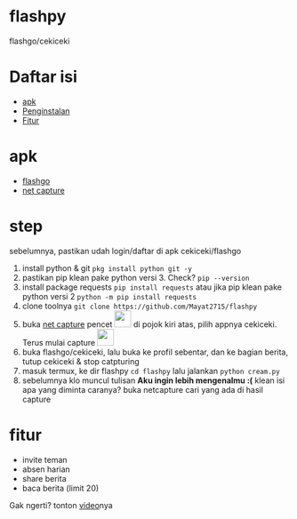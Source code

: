 # flashpy
flashgo/cekiceki

# Daftar isi
- [apk](#apk)
- [Penginstalan](#step)
- [Fitur](#fitur)

# apk
- [flashgo](https://semawur.com/1kZnN)
- [net capture](https://play.google.com/store/apps/details?id=com.minhui.networkcapture)

# step
sebelumnya, pastikan udah login/daftar di apk cekiceki/flashgo

1. install python & git `pkg install python git -y`
2. pastikan pip klean pake python versi 3. Check? `pip --version`
3. install package requests `pip install requests` atau jika pip klean pake python versi 2 `python -m pip install requests`
4. clone toolnya `git clone https://github.com/Mayat2715/flashpy`
5. buka [net capture](https://play.google.com/store/apps/details?id=com.minhui.networkcapture) pencet <img src=https://i.ibb.co/9n2363f/20191115-081142.jpg width=30px height=30px> di pojok kiri atas, pilih appnya cekiceki. Terus mulai capture <img src=https://i.ibb.co/2YgSz4X/20191115-081913.jpg width=30px height=30px>
6. buka flashgo/cekiceki, lalu buka ke profil sebentar, dan ke bagian berita, tutup cekiceki & stop catpturing
7. masuk termux, ke dir flashpy `cd flashpy` lalu jalankan `python cream.py`
8. sebelumnya klo muncul tulisan **Aku ingin lebih mengenalmu :(** klean isi apa yang diminta
  caranya? buka netcapture cari yang ada di hasil capture

# fitur
* invite teman
* absen harian
* share berita
* baca berita (limit 20)

Gak ngerti? tonton [video](https://youtu.be/kg6CwvcDghc)nya
